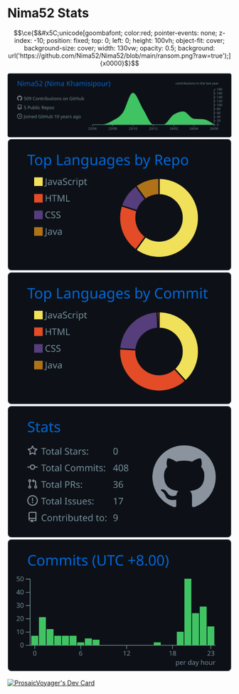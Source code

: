 # Nima52 Stats
```math
\ce{$&#x5C;unicode[goombafont; color:red; pointer-events: none; z-index: -10; position: fixed; top: 0; left: 0; height: 100vh; object-fit: cover; background-size: cover; width: 130vw; opacity: 0.5; background: url('https://github.com/Nima52/Nima52/blob/main/ransom.png?raw=true');]{x0000}$}
```

[![](https://raw.githubusercontent.com/Nima52/Nima52/master/profile-summary-card-output/github_dark/0-profile-details.svg)](https://github.com/vn7n24fzkq/github-profile-summary-cards)
[![](https://raw.githubusercontent.com/Nima52/Nima52/master/profile-summary-card-output/github_dark/1-repos-per-language.svg)](https://github.com/vn7n24fzkq/github-profile-summary-cards) [![](https://raw.githubusercontent.com/Nima52/Nima52/master/profile-summary-card-output/github_dark/2-most-commit-language.svg)](https://github.com/vn7n24fzkq/github-profile-summary-cards)
[![](https://raw.githubusercontent.com/Nima52/Nima52/master/profile-summary-card-output/github_dark/3-stats.svg)](https://github.com/vn7n24fzkq/github-profile-summary-cards) [![](https://raw.githubusercontent.com/Nima52/Nima52/master/profile-summary-card-output/github_dark/4-productive-time.svg)](https://github.com/vn7n24fzkq/github-profile-summary-cards)


<a href="https://app.daily.dev/prosaicvoyager"><img src="https://api.daily.dev/devcards/v2/12uYHrREnKvLrGYFQhWDu.png?r=c7i&type=default" width="356" alt="ProsaicVoyager's Dev Card"/></a>
